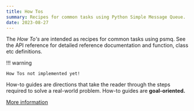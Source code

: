 ```yaml
---
title: How Tos 
summary: Recipes for common tasks using Python Simple Message Queue.
date: 2023-08-27
---
```


The *How To's* are intended as recipes for common tasks using psmq. See the API reference for detailed reference documentation and function, class etc definitions. 

!!! warning

    How Tos not implemented yet!

How-to guides are directions that take the reader through the steps required to solve a real-world problem. How-to guides are **goal-oriented.**

[More information](https://diataxis.fr/how-to-guides/)
